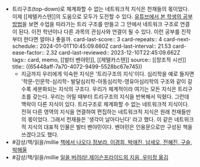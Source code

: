 - 트리구조(top-down)로 체계화할 수 없는 네트워크적 지식은 천재들의 몫이었다. 이제 [[제텔카스텐]]의 도움으로 모두가 도전할 수 있다. [유튜브에서 본 학생의 공부 방법](https://youtu.be/Fz1EKzZZffA?si=YLPsXcLgPfV9Md2k)을 보면 수업을 따라가는 트리 구조를 만들고 그 안에서 네트워크 구조로 연결이 된다. 이전 학년이나 다른 과목의 관심사와 연결이 될 수 있다. 이런 공부를 진작부터 한다면 얼마나 좋을까.
  card-last-score:: 3
  card-repeats:: 4
  card-next-schedule:: 2024-01-01T10:45:09.660Z
  card-last-interval:: 21.53
  card-ease-factor:: 2.32
  card-last-reviewed:: 2023-12-10T22:45:09.662Z
  tags:: card, memo, [[발터 벤야민]], [[제텔카스텐]]
  source:: [[창조적 시선]]
  title:: ((65448aff-7a70-4072-9499-5528bc67e745))
	- 지금까지 우리에게 익숙한 지식은 '트리구조의 지식'이다. 심리학을 예로 들자면 '학문-인문학-심리학- 발달심리학-아동심리학-영유아심리학의 구조와 같이 갈수록 세분화되는 지식의 구조다. 우리가 체계적이라 여기는 모든 지식은 트리구조를 갖는다. 우리는 어릴 때부터 트리구조의 지식을 반복해서 익혔다. 그런데 맥락이 다른 지식이 있다. 트리구조로 체계화할 수 없는 네트워크적 지식이다. 전혀 다른 영역의 지식을 연결하여 편집하는 네트워크적 지식은 원래 천재들만의 몫이었다. 그래서 천재들은 '생각이 날아다닌다' 라고 했다. 이 같은 네트위크적 지식의 대표적 인물은 발터 벤야민이다. 벤야민은 인용문으로만 구성된 책을 쓰겠다고도 했다.
- #감상/책/읽을/millie [책에서 나오다,정보라, 이경희, 박애진, 남세오, 전혜진, 구슬, 박해울](https://www.millie.co.kr/v3/bookDetail/179621171)
- #감상/책/읽을/millie [일을 버려라!,제이슨프라이드외 지음, 우미정 옮김](https://www.millie.co.kr/v3/bookDetail/179463897)